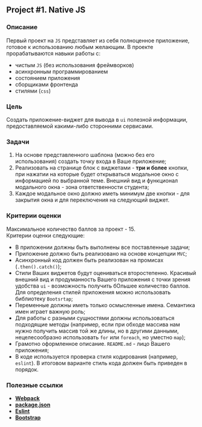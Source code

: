 ## Project #1. Native JS

### Описание

Первый проект на `JS` представляет из себя полноценное приложение, готовое к использованию
любым желающим. В проекте прорабатываются навыки работы с:

- чистым `JS` (без использования фреймворков)
- асинхронным программированием
- состоянием приложения
- сборщиками фронтенда
- стилями (`css`)

### Цель

Создать приложение-виджет для вывода в `ui` полезной информации, предоставляемой
какими-либо сторонними сервисами.

### Задачи

1. На основе представленного шаблона (можно без его использования) создать точку входа в
   Ваше приложение;
2. Реализовать на странице блок с виджетами - **три и более** кнопки, при нажатии на
   которые будет открываться модальное окно с информацией по выбранной теме. Внешний вид и
   функционал модального окна - зона ответственности студента;
3. Каждое модальное окно должно иметь минимум две кнопки - для закрытия окна и для
   переключения на следующий виджет.

### Критерии оценки

Максимальное количество баллов за проект - 15.<br>
Критерии оценки следующие:

- В приложении должны быть выполнены все поставленные задачи;
- Приложение должно быть реализовано на основе концепции `MVC`;
- Асинхронный код должен быть реализован на промисах (`.then().catch()`);
- Стили Ваших виджетов будут оцениваться второстепенно. Красивый внешний вид и
  продуманность Вашего приложения с точки зрения удобства `ui` - возможность получить
  бОльшее количество баллов. Для определения стилей приложения можно использовать
  библиотеку `Bootsrtap`;
- Переменные должны иметь только осмысленные имена. Семантика имен играет важную роль;
- Для работы с разными сущностями должны использоваться подходящие методы (например, если
  при обходе массива нам нужно получить массив той же длины, но в другими данными,
  нецелесообразно использовать `for` или `foreach`, но уместно `map`);
- Грамотно оформленное описание. `README.md` - лицо Вашего приложения;
- В коде используется проверка стиля кодирования (например, `eslint`). В итоговом варианте
  стиль кода должен быть приведен в порядок.

### Полезные ссылки

- **[Webpack](https://webpack.js.org/)**
- **[package.json](https://docs.npmjs.com/cli/v7/configuring-npm/package-json)**
- **[Eslint](https://eslint.org/)**
- **[Bootstrap](https://getbootstrap.com/)**
